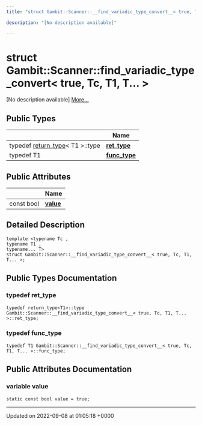 ```yaml
---
title: "struct Gambit::Scanner::__find_variadic_type_convert__< true, Tc, T1, T... >"

description: "[No description available]"

---
```


# struct Gambit::Scanner::__find_variadic_type_convert__< true, Tc, T1, T... >



[No description available] [More...](#detailed-description)

## Public Types

|                | Name           |
| -------------- | -------------- |
| typedef [return_type](/documentation/code/classes/structgambit_1_1scanner_1_1return__type/)< T1 >::type | **[ret_type](/documentation/code/classes/structgambit_1_1scanner_1_1____find__variadic__type__convert_____3_01true_00_01tc_00_01t1_00_01t_8_8_8_01_4/)**  |
| typedef T1 | **[func_type](/documentation/code/classes/structgambit_1_1scanner_1_1____find__variadic__type__convert_____3_01true_00_01tc_00_01t1_00_01t_8_8_8_01_4/)**  |

## Public Attributes

|                | Name           |
| -------------- | -------------- |
| const bool | **[value](/documentation/code/classes/structgambit_1_1scanner_1_1____find__variadic__type__convert_____3_01true_00_01tc_00_01t1_00_01t_8_8_8_01_4/)**  |

## Detailed Description

```
template <typename Tc ,
typename T1 ,
typename... T>
struct Gambit::Scanner::__find_variadic_type_convert__< true, Tc, T1, T... >;
```

## Public Types Documentation

### typedef ret_type

```
typedef return_type<T1>::type Gambit::Scanner::__find_variadic_type_convert__< true, Tc, T1, T... >::ret_type;
```


### typedef func_type

```
typedef T1 Gambit::Scanner::__find_variadic_type_convert__< true, Tc, T1, T... >::func_type;
```


## Public Attributes Documentation

### variable value

```
static const bool value = true;
```


-------------------------------

Updated on 2022-09-08 at 01:05:18 +0000